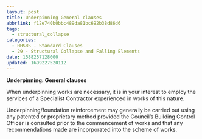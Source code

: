 ```yaml
---
layout: post
title: Underpinning General clauses
abbrlink: f12e740b0bbc489da81bc692b38d86d6
tags:
  - structural_collapse
categories:
  - HHSRS - Standard Clauses
  - 29 - Structural Collapse and Falling Elements
date: 1588257128000
updated: 1699227520112
---
```


**Underpinning: General clauses**

When underpinning works are necessary, it is in your interest to employ the services of a Specialist Contractor experienced in works of this nature.

Underpinning/foundation reinforcement may generally be carried out using any patented or proprietary method provided the Council’s Building Control Officer is consulted prior to the commencement of works and that any recommendations made are incorporated into the scheme of works.
